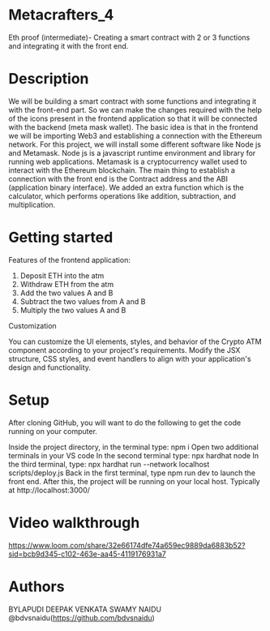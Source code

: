 # Metacrafters_4
Eth proof (intermediate)- Creating a smart contract with 2 or 3 functions and integrating it with the front end.


# Description
We will be building a smart contract with some functions and integrating it with the front-end part. So we can make the changes required with the help of the icons present in the frontend application so that it will be connected with the backend (meta mask wallet). The basic idea is that in the frontend we will be importing Web3 and establishing a connection with the Ethereum network. For this project, we will install some different software like Node js and Metamask. Node js is a javascript runtime environment and library for running web applications. Metamask is a cryptocurrency wallet used to interact with the Ethereum blockchain. The main thing to establish a connection with the front end is the Contract address and the ABI (application binary interface). We added an extra function which is the calculator, which performs operations like addition, subtraction, and multiplication.


# Getting started

Features of the frontend application:
1. Deposit ETH into the atm
2. Withdraw ETH from the atm
3. Add the two values A and B
4. Subtract the two values from A and B
5. Multiply the two values A and B


Customization

You can customize the UI elements, styles, and behavior of the Crypto ATM component according to your project's requirements. Modify the JSX structure, CSS styles, and event handlers to align with your application's design and functionality.


# Setup
After cloning GitHub, you will want to do the following to get the code running on your computer.

Inside the project directory, in the terminal type: npm i
Open two additional terminals in your VS code
In the second terminal type: npx hardhat node
In the third terminal, type: npx hardhat run --network localhost scripts/deploy.js
Back in the first terminal, type npm run dev to launch the front end.
After this, the project will be running on your local host. Typically at http://localhost:3000/

# Video walkthrough

https://www.loom.com/share/32e66174dfe74a659ec9889da6883b52?sid=bcb9d345-c102-463e-aa45-4119176931a7

# Authors
BYLAPUDI DEEPAK VENKATA SWAMY NAIDU @bdvsnaidu(https://github.com/bdvsnaidu)
